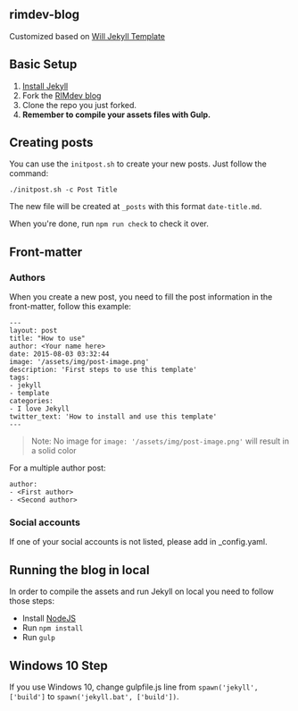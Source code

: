 ## rimdev-blog

Customized based on [Will Jekyll Template](https://github.com/willianjusten/will-jekyll-template/)

## Basic Setup

1. [Install Jekyll](http://jekyllrb.com)
2. Fork the [RIMdev blog](https://github.com/ritterim/rimdev-blog/fork)
3. Clone the repo you just forked.
7. **Remember to compile your assets files with Gulp.**

## Creating posts

You can use the `initpost.sh` to create your new posts. Just follow the command:

```
./initpost.sh -c Post Title
```

The new file will be created at `_posts` with this format `date-title.md`.

When you're done, run `npm run check` to check it over.

## Front-matter

### Authors

When you create a new post, you need to fill the post information in the front-matter, follow this example:

```
---
layout: post
title: "How to use"
author: <Your name here>
date: 2015-08-03 03:32:44
image: '/assets/img/post-image.png'
description: 'First steps to use this template'
tags:
- jekyll 
- template 
categories:
- I love Jekyll
twitter_text: 'How to install and use this template'
---
```

> Note: No image for `image: '/assets/img/post-image.png'` will result in a solid color

For a multiple author post:

```
author:
- <First author>
- <Second author>
```

### Social accounts

If one of your social accounts is not listed, please add in _config.yaml. 

## Running the blog in local

In order to compile the assets and run Jekyll on local you need to follow those steps:

- Install [NodeJS](https://nodejs.org/)
- Run `npm install` 
- Run `gulp`

## Windows 10 Step

If you use Windows 10, change gulpfile.js line from `spawn('jekyll', ['build']` to `spawn('jekyll.bat', ['build'])`.
